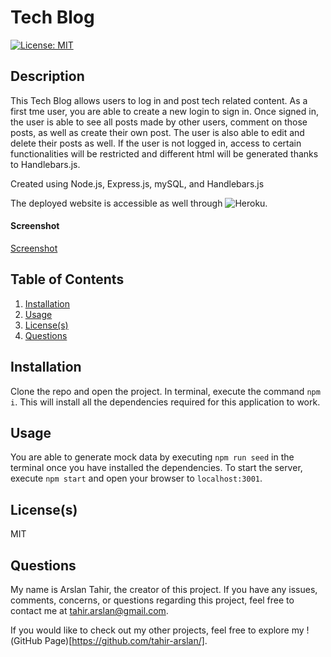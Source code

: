 # Tech Blog
[![License: MIT](https://img.shields.io/badge/License-MIT-yellow.svg)](https://opensource.org/licenses/MIT) 

## Description
This Tech Blog allows users to log in and post tech related content. As a first tme user, you are able to create a new login to sign in. Once signed in, the user is able to see all posts made by other users, comment on those posts, as well as create their own post. The user is also able to edit and delete their posts as well. If the user is not logged in, access to certain functionalities will be restricted and different html will be generated thanks to Handlebars.js.

Created using Node.js, Express.js, mySQL, and Handlebars.js 

The deployed website is accessible as well through ![Heroku]( https://tech-blog-4321.herokuapp.com/).

#### Screenshot
[Screenshot](/public/assets/images/screenshot.png)

## Table of Contents
1. [Installation](#installation)
2. [Usage](#usage)
3. [License(s)](#licenses)
4. [Questions](#questions)

## Installation
Clone the repo and open the project. In terminal, execute the command `npm i`. This will install all the dependencies required for this application to work.

## Usage
You are able to generate mock data by executing `npm run seed` in the terminal once you have installed the dependencies. To start the server, execute `npm start` and open your browser to `localhost:3001`.

## License(s)
MIT

## Questions
My name is Arslan Tahir, the creator of this project. If you have any issues, comments, concerns, or questions regarding this project, feel free to contact me at tahir.arslan@gmail.com.

If you would like to check out my other projects, feel free to explore my !(GitHub Page)[https://github.com/tahir-arslan/].